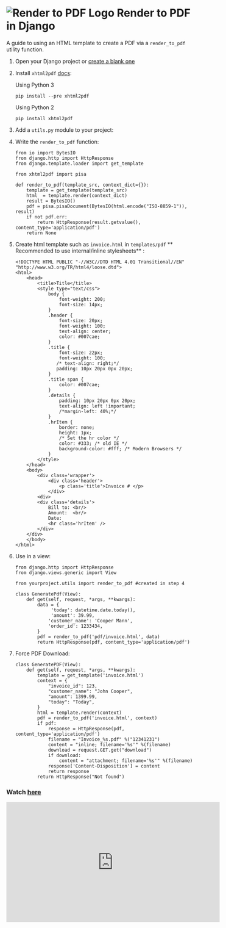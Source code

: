 ![Render to PDF Logo](https://cfe2-static.s3-us-west-2.amazonaws.com/media/cfe-blog/html-template-to-pdf-in-django/render_to_pdf_share.png)
Render to PDF in Django
=====

A guide to using an HTML template to create a PDF via a `render_to_pdf` utility function.


1. Open your Django project or [create a blank one](https://www.codingforentrepreneurs.com/blog/create-a-blank-django-project/)

2. Install `xhtml2pdf` [docs](https://github.com/xhtml2pdf/xhtml2pdf):

    Using Python 3
    ```
    pip install --pre xhtml2pdf 
    ```
    Using Python 2
    ```
    pip install xhtml2pdf
    ```

2. Add a `utils.py` module  to your project:

3. Write the `render_to_pdf` function:
    ```
    from io import BytesIO
    from django.http import HttpResponse
    from django.template.loader import get_template
    
    from xhtml2pdf import pisa
    
    def render_to_pdf(template_src, context_dict={}):
        template = get_template(template_src)
        html  = template.render(context_dict)
        result = BytesIO()
        pdf = pisa.pisaDocument(BytesIO(html.encode("ISO-8859-1")), result)
        if not pdf.err:
            return HttpResponse(result.getvalue(), content_type='application/pdf')
        return None

    ```

4. Create html template such as `invoice.html` in `templates/pdf` ** Recommended to use internal/inline stylesheets** :
    ```
    <!DOCTYPE HTML PUBLIC "-//W3C//DTD HTML 4.01 Transitional//EN" "http://www.w3.org/TR/html4/loose.dtd">
    <html>
        <head>
            <title>Title</title>
            <style type="text/css">
                body {
                    font-weight: 200;
                    font-size: 14px;
                }
                .header {
                    font-size: 20px;
                    font-weight: 100;
                    text-align: center;
                    color: #007cae;
                }
                .title {
                    font-size: 22px;
                    font-weight: 100;
                   /* text-align: right;*/
                   padding: 10px 20px 0px 20px;  
                }
                .title span {
                    color: #007cae;
                }
                .details {
                    padding: 10px 20px 0px 20px;
                    text-align: left !important;
                    /*margin-left: 40%;*/
                }
                .hrItem {
                    border: none;
                    height: 1px;
                    /* Set the hr color */
                    color: #333; /* old IE */
                    background-color: #fff; /* Modern Browsers */
                }
            </style>
        </head>
        <body>
            <div class='wrapper'>
                <div class='header'>
                    <p class='title'>Invoice # </p>
                </div>
            <div>
            <div class='details'>
                Bill to: <br/>
                Amount:  <br/>
                Date: 
                <hr class='hrItem' />
            </div>
        </div>
        </body>
    </html>
    ```

5. Use in a view:
    ```
    from django.http import HttpResponse
    from django.views.generic import View

    from yourproject.utils import render_to_pdf #created in step 4

    class GeneratePdf(View):
        def get(self, request, *args, **kwargs):
            data = {
                 'today': datetime.date.today(), 
                 'amount': 39.99,
                'customer_name': 'Cooper Mann',
                'order_id': 1233434,
            }
            pdf = render_to_pdf('pdf/invoice.html', data)
            return HttpResponse(pdf, content_type='application/pdf')

    ```

6. Force PDF Download:
    ```
    class GeneratePDF(View):
        def get(self, request, *args, **kwargs):
            template = get_template('invoice.html')
            context = {
                "invoice_id": 123,
                "customer_name": "John Cooper",
                "amount": 1399.99,
                "today": "Today",
            }
            html = template.render(context)
            pdf = render_to_pdf('invoice.html', context)
            if pdf:
                response = HttpResponse(pdf, content_type='application/pdf')
                filename = "Invoice_%s.pdf" %("12341231")
                content = "inline; filename='%s'" %(filename)
                download = request.GET.get("download")
                if download:
                    content = "attachment; filename='%s'" %(filename)
                response['Content-Disposition'] = content
                return response
            return HttpResponse("Not found")
    ```


### Watch [here](https://www.codingforentrepreneurs.com/projects/render-pdf/)
<iframe width="560" height="315" src="https://www.youtube.com/embed/B7EIK9yVtGY" frameborder="0" allowfullscreen></iframe>

